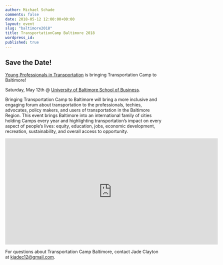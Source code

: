 ```yaml
---
author: Michael Schade
comments: false
date: 2018-05-12 12:00:00+00:00
layout: event
slug: "baltimore2018"
title: TransportationCamp Baltimore 2018
wordpress_id:
published: true
---
```


## Save the Date!

[Young Professionals in Transportation](http://yptbaltimore.org/) is
bringing Transportation Camp to Baltimore!

Saturday, May 12th @ [University of Baltimore School of Business](http://www.ubalt.edu/merrick/).

Bringing Transportation Camp to Baltimore will bring a
more inclusive and engaging forum about transportation to the
professionals, techies, advocates, policy makers, and users of
transportation in the Baltimore Region. This event brings Baltimore
into an international family of cities holding Camps every year and
highlighting transportation’s impact on every aspect of people’s
lives: equity, education, jobs, economic development, recreation,
sustainability, and overall access to opportunity.

<iframe src="https://www.google.com/maps/embed?pb=!1m18!1m12!1m3!1d3087.2569788288733!2d-76.61877448463754!3d39.30509807950984!2m3!1f0!2f0!3f0!3m2!1i1024!2i768!4f13.1!3m3!1m2!1s0x89c80495bdd32313%3A0x3fe6f86271298c68!2sWilliam+H.+Thumel+Sr.+Business+Center%2C+11+W+Mt+Royal+Ave%2C+Baltimore%2C+MD+21201!5e0!3m2!1sen!2sus!4v1513347439966" width="680" height="340" frameborder="0" style="border:0" allowfullscreen></iframe>

For questions about Transportation Camp Baltimore, contact Jade Clayton at <kjadec12@gmail.com>.
